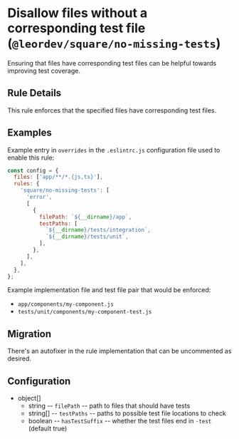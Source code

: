 # Disallow files without a corresponding test file (`@leordev/square/no-missing-tests`)

<!-- end auto-generated rule header -->

Ensuring that files have corresponding test files can be helpful towards improving test coverage.

## Rule Details

This rule enforces that the specified files have corresponding test files.

## Examples

Example entry in `overrides` in the `.eslintrc.js` configuration file used to enable this rule:

```js
const config = {
  files: ['app/**/*.{js,ts}'],
  rules: {
    'square/no-missing-tests': [
      'error',
      [
        {
          filePath: `${__dirname}/app`,
          testPaths: [
            `${__dirname}/tests/integration`,
            `${__dirname}/tests/unit`,
          ],
        },
      ],
    ],
  },
};
```

Example implementation file and test file pair that would be enforced:

- `app/components/my-component.js`
- `tests/unit/components/my-component-test.js`

## Migration

There's an autofixer in the rule implementation that can be uncommented as desired.

## Configuration

- object[]
  - string -- `filePath` -- path to files that should have tests
  - string[] -- `testPaths` -- paths to possible test file locations to check
  - boolean -- `hasTestSuffix` -- whether the test files end in `-test` (default true)
